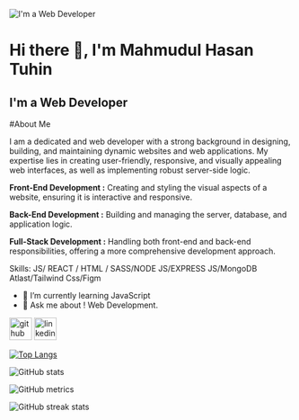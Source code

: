 ![I'm a Web Developer](https://media.licdn.com/dms/image/D5616AQECngrRWKHE2A/profile-displaybackgroundimage-shrink_350_1400/0/1717763646736?e=1723075200&v=beta&t=-Scw3Rbb8_aBsVcA2N8uKE7q4xaXM1FPqnjjd5HNsVE)
# Hi there 👋, I'm Mahmudul Hasan Tuhin
## I'm a Web Developer

#About Me

I am a dedicated and  web developer with a strong background in designing, building, and maintaining dynamic websites and web applications. My expertise lies in creating user-friendly, responsive, and visually appealing web interfaces, as well as implementing robust server-side logic.

<b>Front-End Development :</b> Creating and styling the visual aspects of a website, ensuring it is interactive and responsive.

<b>Back-End Development :</b> Building and managing the server, database, and application logic.

<b>Full-Stack Development :</b> Handling both front-end and back-end responsibilities, offering a more comprehensive development approach.


Skills:  JS/ REACT / HTML / SASS/NODE JS/EXPRESS JS/MongoDB Atlast/Tailwind Css/Figm

- 🌱 I’m currently learning JavaScript 
- 💬 Ask me about ! Web Development. 


[<img src='https://cdn.jsdelivr.net/npm/simple-icons@3.0.1/icons/github.svg' alt='github' height='40'>](https://github.com/tuhincoder)  [<img src='https://cdn.jsdelivr.net/npm/simple-icons@3.0.1/icons/linkedin.svg' alt='linkedin' height='40'>](https://www.linkedin.com/in/TuhinMahmud/)  

[![Top Langs](https://github-readme-stats.vercel.app/api/top-langs/?username=tuhincoder)](https://github.com/anuraghazra/github-readme-stats)

![GitHub stats](https://github-readme-stats.vercel.app/api?username=tuhincoder&show_icons=true&count_private=true)  

![GitHub metrics](https://metrics.lecoq.io/tuhincoder)  

![GitHub streak stats](https://streak-stats.demolab.com/?user=tuhincoder)  

